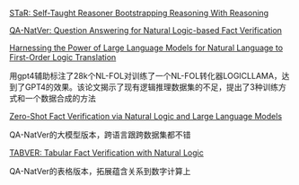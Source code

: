 [STaR: Self-Taught Reasoner Bootstrapping Reasoning With Reasoning](https://openreview.net/pdf?id=_3ELRdg2sgI)

[QA-NatVer: Question Answering for Natural Logic-based Fact Verification](https://arxiv.org/pdf/2310.14198)

[Harnessing the Power of Large Language Models for Natural Language to First-Order Logic Translation](https://aclanthology.org/2024.acl-long.375.pdf)

用gpt4辅助标注了28k个NL-FOL对训练了一个NL-FOL转化器LOGICLLAMA，达到了GPT4的效果。该论文揭示了现有逻辑推理数据集的不足，提出了3种训练方式和一个数据合成的方法

[Zero-Shot Fact Verification via Natural Logic and Large Language Models](https://arxiv.org/abs/2410.03341)

QA-NatVer的大模型版本，跨语言跟跨数据集都不错

[TABVER: Tabular Fact Verification with Natural Logic](https://arxiv.org/pdf/2411.01093)

QA-NatVer的表格版本，拓展蕴含关系到数字计算上
